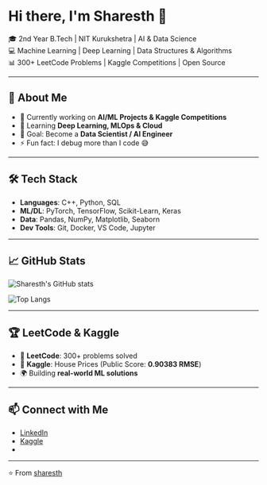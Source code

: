 # Hi there, I'm Sharesth 👋  

🎓 2nd Year B.Tech | NIT Kurukshetra | AI & Data Science  
💻 Machine Learning | Deep Learning | Data Structures & Algorithms  
📊 300+ LeetCode Problems | Kaggle Competitions | Open Source  

---

## 🚀 About Me
- 🔭 Currently working on **AI/ML Projects & Kaggle Competitions**  
- 🌱 Learning **Deep Learning, MLOps & Cloud**  
- 🎯 Goal: Become a **Data Scientist / AI Engineer**  
- ⚡ Fun fact: I debug more than I code 😅  

---

## 🛠️ Tech Stack
- **Languages**: C++, Python, SQL  
- **ML/DL**: PyTorch, TensorFlow, Scikit-Learn, Keras  
- **Data**: Pandas, NumPy, Matplotlib, Seaborn  
- **Dev Tools**: Git, Docker, VS Code, Jupyter  

---

## 📈 GitHub Stats
![Sharesth's GitHub stats](https://github-readme-stats.vercel.app/api?username=sharesth23&show_icons=true&theme=tokyonight)  

![Top Langs](https://github-readme-stats.vercel.app/api/top-langs/?username=sharesth23&layout=compact&theme=tokyonight)  

---

## 🏆 LeetCode & Kaggle
- 🔢 **LeetCode**: 300+ problems solved  
- 🥇 **Kaggle**: House Prices (Public Score: **0.90383 RMSE**)  
- 🌍 Building **real-world ML solutions**  

---

## 📫 Connect with Me
- [LinkedIn](https://www.linkedin.com/in/YOUR-LINK)  
- [Kaggle](https://www.kaggle.com/YOUR-KAGGLE)  
-   

---
⭐️ From [sharesth](https://github.com/sharesth)
